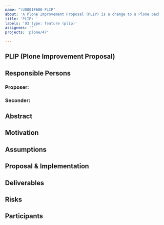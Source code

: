 ```yaml
---
name: "\U0001F680 PLIP"
about: 'A Plone Improvement Proposal (PLIP) is a change to a Plone package that would affect everyone who uses that package.'
title: 'PLIP: '
labels: '03 type: feature (plip)'
assignees: ''
projects: 'plone/47'

---
```


## PLIP (Plone Improvement Proposal)

<!--

Read https://6.docs.plone.org/contributing/core/plips.html first!

Mention the @plone/ClassicUI-Team when the PLIP is information complete!

-->

## Responsible Persons

### Proposer: <!-- full NAME of the proposer, should lead the PLIP - if not possible, tell about it! -->

### Seconder: <!-- NAME of another person supporting this PLIP -->

## Abstract

<!-- a comprehensive overview of the subject -->

## Motivation

<!--
Reason or motivation this proposal was created
-->

## Assumptions

<!-- Preconditions -->

## Proposal & Implementation

<!--
Detailed proposal with implementation details and - if needed - possible variants to be discussed.
-->

## Deliverables

<!--
Packages and documentation chapters involved, includes also third party if needed.
-->

## Risks

<!--
What will break/ affect existing installations of Plone after upgrade, including end user point of view, training efforts etc.
-->

## Participants

<!--
list of persons and roles known
-->
